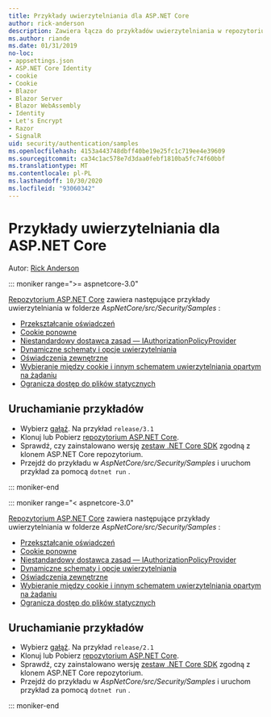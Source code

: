 ```yaml
---
title: Przykłady uwierzytelniania dla ASP.NET Core
author: rick-anderson
description: Zawiera łącza do przykładów uwierzytelniania w repozytorium ASP.NET Core.
ms.author: riande
ms.date: 01/31/2019
no-loc:
- appsettings.json
- ASP.NET Core Identity
- cookie
- Cookie
- Blazor
- Blazor Server
- Blazor WebAssembly
- Identity
- Let's Encrypt
- Razor
- SignalR
uid: security/authentication/samples
ms.openlocfilehash: 4153a443748dbff40be19e25fc1c719ee4e39609
ms.sourcegitcommit: ca34c1ac578e7d3daa0febf1810ba5fc74f60bbf
ms.translationtype: MT
ms.contentlocale: pl-PL
ms.lasthandoff: 10/30/2020
ms.locfileid: "93060342"
---
```

# <a name="authentication-samples-for-aspnet-core"></a>Przykłady uwierzytelniania dla ASP.NET Core

Autor: [Rick Anderson](https://twitter.com/RickAndMSFT)

::: moniker range=">= aspnetcore-3.0"

[Repozytorium ASP.NET Core](https://github.com/dotnet/AspNetCore) zawiera następujące przykłady uwierzytelniania w folderze *AspNetCore/src/Security/Samples* :

* [Przekształcanie oświadczeń](https://github.com/dotnet/AspNetCore/tree/release/3.1/src/Security/samples/ClaimsTransformation)
* [Cookie ponowne](https://github.com/dotnet/AspNetCore/tree/release/3.1/src/Security/samples/Cookies)
* [Niestandardowy dostawca zasad — IAuthorizationPolicyProvider](https://github.com/dotnet/AspNetCore/tree/release/3.1/src/Security/samples/CustomPolicyProvider)
* [Dynamiczne schematy i opcje uwierzytelniania](https://github.com/dotnet/AspNetCore/tree/release/3.1/src/Security/samples/DynamicSchemes)
* [Oświadczenia zewnętrzne](https://github.com/dotnet/AspNetCore/tree/release/3.1/src/Security/samples/Identity.ExternalClaims)
* [Wybieranie między cookie i innym schematem uwierzytelniania opartym na żądaniu](https://github.com/dotnet/AspNetCore/tree/release/3.1/src/Security/samples/PathSchemeSelection)
* [Ogranicza dostęp do plików statycznych](https://github.com/dotnet/AspNetCore/tree/release/3.1/src/Security/samples/StaticFilesAuth)

## <a name="run-the-samples"></a>Uruchamianie przykładów

* Wybierz [gałąź](https://github.com/dotnet/AspNetCore). Na przykład `release/3.1`
* Klonuj lub Pobierz [repozytorium ASP.NET Core](https://github.com/dotnet/AspNetCore).
* Sprawdź, czy zainstalowano wersję [zestaw .NET Core SDK](https://dotnet.microsoft.com/download/dotnet-core) zgodną z klonem ASP.NET Core repozytorium.
* Przejdź do przykładu w *AspNetCore/src/Security/Samples* i uruchom przykład za pomocą `dotnet run` .

::: moniker-end

::: moniker range="< aspnetcore-3.0"

[Repozytorium ASP.NET Core](https://github.com/dotnet/AspNetCore) zawiera następujące przykłady uwierzytelniania w folderze *AspNetCore/src/Security/Samples* :

* [Przekształcanie oświadczeń](https://github.com/dotnet/AspNetCore/tree/release/2.1/src/Security/samples/ClaimsTransformation)
* [Cookie ponowne](https://github.com/dotnet/AspNetCore/tree/release/2.1/src/Security/samples/Cookies)
* [Niestandardowy dostawca zasad — IAuthorizationPolicyProvider](https://github.com/dotnet/AspNetCore/tree/2.1.3/src/Security/samples/CustomPolicyProvider)
* [Dynamiczne schematy i opcje uwierzytelniania](https://github.com/dotnet/AspNetCore/tree/release/2.1/src/Security/samples/DynamicSchemes)
* [Oświadczenia zewnętrzne](https://github.com/dotnet/AspNetCore/tree/release/2.1/src/Security/samples/Identity.ExternalClaims)
* [Wybieranie między cookie i innym schematem uwierzytelniania opartym na żądaniu](https://github.com/dotnet/AspNetCore/tree/release/2.1/src/Security/samples/PathSchemeSelection)
* [Ogranicza dostęp do plików statycznych](https://github.com/dotnet/AspNetCore/tree/2.1.3/src/Security/samples/StaticFilesAuth)

## <a name="run-the-samples"></a>Uruchamianie przykładów

* Wybierz [gałąź](https://github.com/dotnet/AspNetCore). Na przykład `release/2.1`
* Klonuj lub Pobierz [repozytorium ASP.NET Core](https://github.com/dotnet/AspNetCore).
* Sprawdź, czy zainstalowano wersję [zestaw .NET Core SDK](https://dotnet.microsoft.com/download/dotnet-core) zgodną z klonem ASP.NET Core repozytorium.
* Przejdź do przykładu w *AspNetCore/src/Security/Samples* i uruchom przykład za pomocą `dotnet run` .

::: moniker-end
